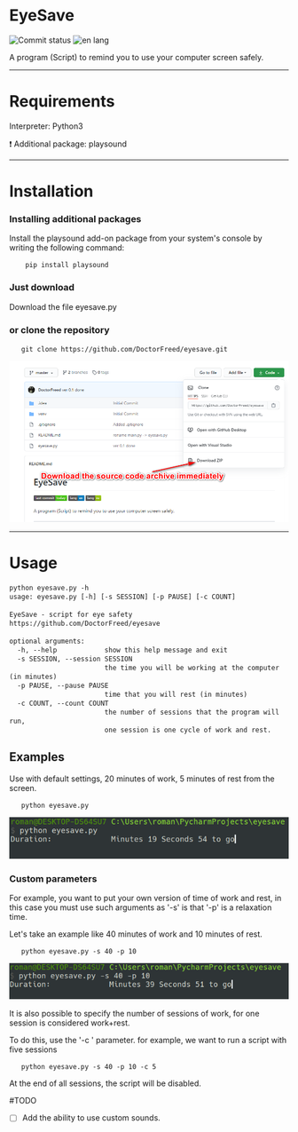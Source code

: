 # EyeSave
![Commit status](https://img.shields.io/github/last-commit/DoctorFreed/eyesave)
![en lang](https://img.shields.io/badge/lang-en-blue)


A program (Script) to remind you to use your computer screen safely.
____
# Requirements
Interpreter: Python3

:heavy_exclamation_mark: Additional package: playsound
____

# Installation

### Installing additional packages

Install the playsound add-on package from your system's console by writing the following command:
```
    pip install playsound
```
### Just download

Download the file eyesave.py 

### or clone the repository
```
   git clone https://github.com/DoctorFreed/eyesave.git
```
![DownloadSourceCode](img_readme/1.png)
____
# Usage
```
python eyesave.py -h
usage: eyesave.py [-h] [-s SESSION] [-p PAUSE] [-c COUNT]

EyeSave - script for eye safety 
https://github.com/DoctorFreed/eyesave

optional arguments:
  -h, --help            show this help message and exit
  -s SESSION, --session SESSION
                        the time you will be working at the computer (in minutes)
  -p PAUSE, --pause PAUSE
                        time that you will rest (in minutes)
  -c COUNT, --count COUNT
                        the number of sessions that the program will run, 
                        one session is one cycle of work and rest.
```

## Examples

Use with default settings, 20 minutes of work, 5 minutes of rest from the screen.
```
   python eyesave.py
```
![DefaultUse](img_readme/2.png)

### Custom parameters
For example, you want to put your own version of time of work and rest, in this case you must use such arguments as '-s' is that '-p' is a relaxation time.

Let's take an example like 40 minutes of work and 10 minutes of rest.
```
   python eyesave.py -s 40 -p 10
```
![CustomUse](img_readme/3.png)

It is also possible to specify the number of sessions of work, for one session is considered work+rest.

To do this, use the '-c ' parameter. for example, we want to run a script with five sessions
```
   python eyesave.py -s 40 -p 10 -с 5
```
At the end of all sessions, the script will be disabled.

#TODO
- [ ] Add the ability to use custom sounds.





